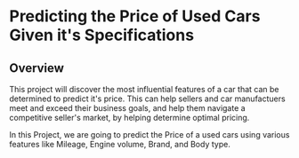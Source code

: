 # Predicting the Price of Used Cars Given it's Specifications

## Overview
This project will discover the most influential features of a car that can be determined to predict it's price. This can help sellers and car manufactuers meet and exceed their business goals, and help them navigate a competitive seller's market, by helping determine optimal pricing.

In this Project, we are going to predict the Price of a used cars using various features like Mileage, Engine volume, Brand, and Body type.
